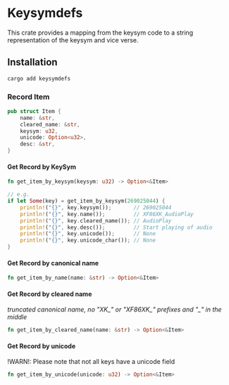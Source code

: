 # Keysymdefs

This crate provides a mapping from the keysym code to a string representation of the keysym and vice verse.


## Installation
```bash
cargo add keysymdefs
```

### Record Item
```rust
pub struct Item {
    name: &str,
    cleared_name: &str,
    keysym: u32,
    unicode: Option<u32>,
    desc: &str,
}
```

#### Get Record by KeySym
```rust
fn get_item_by_keysym(keysym: u32) -> Option<&Item>

// e.g.
if let Some(key) = get_item_by_keysym(269025044) {
    println!("{}", key.keysym());       // 269025044
    println!("{}", key.name());         // XF86XK_AudioPlay
    println!("{}", key.cleared_name()); // AudioPlay
    println!("{}", key.desc());         // Start playing of audio
    println!("{}", key.unicode());      // None
    println!("{}", key.unicode_char()); // None
}
```

#### Get Record by canonical name
```rust
fn get_item_by_name(name: &str) -> Option<&Item>
```

#### Get Record by cleared name
_truncated canonical name, no "XK\_" or "XF86XK\_" prefixes and "\_" in the middle_
```rust
fn get_item_by_cleared_name(name: &str) -> Option<&Item>
```

#### Get Record by unicode
!WARN!: Please note that not all keys have a unicode field
```rust
fn get_item_by_unicode(unicode: u32) -> Option<&Item>
```


